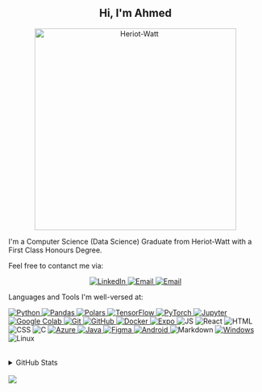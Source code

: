 <h2 align="center">Hi, I'm Ahmed</h2>

<div align="center">
	<img alt = "Heriot-Watt" src = "https://cdn.freebiesupply.com/logos/large/2x/heriot-watt-university-logo-png-transparent.png" height = 400>
</div>

I'm a Computer Science (Data Science) Graduate from Heriot-Watt with a First Class Honours Degree.

Feel free to contanct me via:

<div align="center">
    <a href="https://www.linkedin.com/in/ahmed-moussa-abdelfattah/">
        <img alt="LinkedIn" title="My LinkedIn Profile" src="https://img.shields.io/badge/LinkedIn-informational?style=flat&logo=linkedin&logoColor=white&color=0A66C2">
    </a>
    <a href="mailto:asa30@hw.ac.uk">
        <img alt="Email" title="Drop a mail!" src="https://img.shields.io/badge/mail-informational?style=flat&logo=gmail&logoColor=white&color=0078D4">
    </a>
    <a href="mailto:a.abdelfattah@gmail.com">
        <img alt="Email" title="Drop a mail!" src="https://img.shields.io/badge/mail-informational?style=flat&logo=gmail&logoColor=white&color=EA4335">
    </a>
</div>

Languages and Tools I'm well-versed at:

<p align="left">
    <!-- Python -->
    <a href="https://python.org/">
        <img alt="Python" title="Python Programming Language" src="https://img.shields.io/badge/Python-informational?style=flat&logo=python&logoColor=white&color=3776ab">
    </a>
    <!-- Pandas-->
    <a href="https://pandas.pydata.org/">
        <img alt="Pandas" title="Data Management Library" src="https://img.shields.io/badge/Pandas-informational?style=flat&logo=pandas&logoColor=white&color=150458">
    </a>
    <!-- Polars -->
    <a href="https://pola.rs/">
        <img alt="Polars" title="Data Management Library" src="https://img.shields.io/badge/Polars-informational?style=flat&logo=Polars&logoColor=white&color=CD792C">
    </a>
    <!-- Tensorflow-->
    <a href="https://www.tensorflow.org/">
        <img alt="TensorFlow" title="Machine Learning Framework" src="https://img.shields.io/badge/TensorFlow-informational?style=flat&logo=Tensorflow&logoColor=white&color=FF6F00">
    </a>   
    <!-- PyTorch -->
    <a href="https://pytorch.org/">
        <img alt="PyTorch" title="Machine Learning Framework" src="https://img.shields.io/badge/PyTorch-informational?style=flat&logo=Pytorch&logoColor=white&color=EE4C2C">
    </a>
    <!-- Jupyter -->
    <a href="https://jupyter.org/">
        <img alt="Jupyter" title="Notebooks" src="https://img.shields.io/badge/Jupyter-informational?style=flat&logo=Jupyter&logoColor=white&color=F37626&">
    </a>
    <!-- Google Colaboratory -->
    <a href="https://colab.research.google.com/">
        <img alt="Google Colab" title="Google Colaboratory" src="https://img.shields.io/badge/Google%20Colab-informational?style=flat&logo=google-colab&logoColor=white&color=f9ab00">
    </a>
    <!-- Git -->
    <a href="https://www.git-scm.com">
        <img alt="Git" title="Version Control System" src="https://img.shields.io/badge/Git-informational?style=flat&logo=git&logoColor=white&color=F05032">
    </a>
    <!-- GitHub -->
    <a href="https://www.github.com">
        <img alt="GitHub" src="https://img.shields.io/badge/GitHub-informational?style=flat&logo=github&logoColor=white&color=181717">
    </a>
    <!-- Docker -->
    <a href="https://www.docker.com/">
        <img alt="Docker" title="An open platform for developing, shipping, and running applications" src="https://img.shields.io/badge/Docker-informational?style=flat&logo=docker&logoColor=white&color=2496ED">
    </a>
    <!-- Expo --> 
    <a href="https://expo.dev/">
        <img alt="Expo" title="An open-source framework for making universal native apps with react" src="https://img.shields.io/badge/Expo-informational?style=flat&logo=expo&logoColor=white&color=000020">
    </a>
    <!-- JavaScript -->
    <img alt="JS" title="JavaScript" src="https://img.shields.io/badge/JavaScript-informational?style=flat&logo=javascript&logoColor=black&color=F7DF1E">
    <!-- React/Native-->
    <img alt="React" title="React" src="https://img.shields.io/badge/React-informational?style=flat&logo=React&logoColor=white&color=13A9FF">
    <!-- HTML -->
    <img alt="HTML" title="HyperText Markup Language" src="https://img.shields.io/badge/HTML-informational?style=flat&logo=html5&logoColor=white&color=E34F26">
    <!-- CSS -->
    <img alt="CSS" title="Cascading Style Sheets" src="https://img.shields.io/badge/CSS-informational?style=flat&logo=css3&logoColor=white&color=1572B6">
    <!-- C Programming language -->
    <img alt="C" title="C Programming Language" src="https://img.shields.io/badge/C-informational?style=flat&logo=C&logoColor=black&color=A8B9CC">
    <!-- Azure -->
    <a href="https://azure.microsoft.com/en-us">
        <img alt="Azure" title="Azure Cloud Computing" src="https://img.shields.io/badge/Azure-informational?style=flat&logo=aframe&logoColor=white&color=4285f4">
    </a>
    <!-- Java -->
    <a href="https://www.java.com/en/">
    	<img alt="Java" src="https://img.shields.io/badge/Java-informational?style=flat&logo=coffeescript&logoColor=white&color=E11F21">
    </a>
    <!-- Figma -->
    <a href="https://www.figma.com/">
        <img alt="Figma" title="Prototyping Tool" src="https://img.shields.io/badge/Figma-informational?style=flat&logo=figma&logoColor=white&color=A259FF&">
    </a>
    <!-- Android -->
    <a href="https://www.figma.com/">
        <img alt="Android" title="Mobile Development" src="https://img.shields.io/badge/Android-informational?style=flat&logo=Android&logoColor=white&color=#34A853&">
    </a>
    <!-- Markdown -->
    <img alt="Markdown" title="Markup Language to format text" src="https://img.shields.io/badge/Markdown-informational?style=flat&logo=markdown&logoColor=white&color=000000">
    <!-- Microsoft Windows OS -->
    <a href="https://www.microsoft.com/en-us/windows">
        <img alt="Windows" src="https://img.shields.io/badge/Windows-informational?style=flat&logo=Windows&logoColor=white&color=0078D6">
    </a>
    <!-- Linux -->
    <img alt="Linux" title="Linux" src="https://img.shields.io/badge/Linux-informational?style=flat&logo=Linux&logoColor=black&color=FCC624">
</p>
<br>

<details><summary>GitHub Stats</summary>
    <!-- Credit: https://github.com/anuraghazra/github-readme-stats) -->
    <div align="center">
	<img src="https://github-readme-streak-stats.herokuapp.com/?user=asa30&theme=dracula">
    </div>
    <div align="center">
        <img alt="GitHub Stats" src="https://github-readme-stats.vercel.app/api?username=asa30&theme=dracula">
        <img alt="Most Used Languages" src="https://github-readme-stats.vercel.app/api/top-langs/?username=asa30&hide_progress=true&theme=dracula">
    </div>
    <p><b>Note:</b> <em>The Top Languages is only a metric to display the languages my public code consist of, and does not reflect experience or skill level.</em></p>
</details>
<br>

<a href="https://visitorbadge.io/status?path=https%3A%2F%2Fgithub.com%2Fasa30">
    <img src="https://api.visitorbadge.io/api/visitors?path=https%3A%2F%2Fgithub.com%2Fasa30&countColor=%23263759" />
</a>
